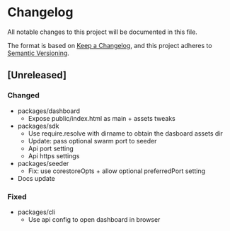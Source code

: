 # Changelog
All notable changes to this project will be documented in this file.

The format is based on [Keep a Changelog](https://keepachangelog.com/en/1.0.0/),
and this project adheres to [Semantic Versioning](https://semver.org/spec/v2.0.0.html).

## [Unreleased]
### Changed
- packages/dashboard
  - Expose public/index.html as main + assets tweaks
- packages/sdk
  - Use require.resolve with dirname to obtain the dasboard assets dir
  - Update: pass optional swarm port to seeder
  - Api port setting
  - Api https settings
- packages/seeder
  - Fix: use corestoreOpts + allow optional preferredPort setting
- Docs update

### Fixed
- packages/cli
  - Use api config to open dashboard in browser
